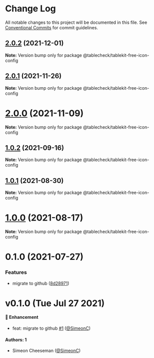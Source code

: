 # Change Log

All notable changes to this project will be documented in this file.
See [Conventional Commits](https://conventionalcommits.org) for commit guidelines.

## [2.0.2](https://github.com/tablecheck/tablekit/compare/@tablecheck/tablekit-free-icon-config@2.0.1...@tablecheck/tablekit-free-icon-config@2.0.2) (2021-12-01)

**Note:** Version bump only for package @tablecheck/tablekit-free-icon-config





## [2.0.1](https://github.com/tablecheck/tablekit/compare/@tablecheck/tablekit-free-icon-config@2.0.0...@tablecheck/tablekit-free-icon-config@2.0.1) (2021-11-26)

**Note:** Version bump only for package @tablecheck/tablekit-free-icon-config





# [2.0.0](https://github.com/tablecheck/tablekit/compare/@tablecheck/tablekit-free-icon-config@1.0.2...@tablecheck/tablekit-free-icon-config@2.0.0) (2021-11-09)

**Note:** Version bump only for package @tablecheck/tablekit-free-icon-config





## [1.0.2](https://github.com/tablecheck/tablekit/compare/@tablecheck/tablekit-free-icon-config@1.0.1...@tablecheck/tablekit-free-icon-config@1.0.2) (2021-09-16)

**Note:** Version bump only for package @tablecheck/tablekit-free-icon-config





## [1.0.1](https://github.com/tablecheck/tablekit/compare/@tablecheck/tablekit-free-icon-config@1.0.0...@tablecheck/tablekit-free-icon-config@1.0.1) (2021-08-30)

**Note:** Version bump only for package @tablecheck/tablekit-free-icon-config





# [1.0.0](https://github.com/tablecheck/tablekit/compare/@tablecheck/tablekit-free-icon-config@0.1.0...@tablecheck/tablekit-free-icon-config@1.0.0) (2021-08-17)

**Note:** Version bump only for package @tablecheck/tablekit-free-icon-config





# 0.1.0 (2021-07-27)


### Features

* migrate to github ([8d28971](https://github.com/tablecheck/tablekit/commit/8d28971175010fcb2a3cd9c48a749e7af1bdc9f9))





# v0.1.0 (Tue Jul 27 2021)

#### 🚀 Enhancement

- feat: migrate to github [#1](https://github.com/tablecheck/tablekit/pull/1) ([@SimeonC](https://github.com/SimeonC))

#### Authors: 1

- Simeon Cheeseman ([@SimeonC](https://github.com/SimeonC))
